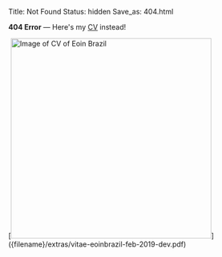 Title: Not Found
Status: hidden
Save_as: 404.html

<strong>404 Error</strong> &#8212; Here's my [CV]({filename}/extras/vitae-eoinbrazil-feb-2019-dev.pdf) instead!
<p>[<img alt="Image of CV of Eoin Brazil" src="{filename}/extras/vitae-eoinbrazil-feb-2019-dev.png" width="400" />]({filename}/extras/vitae-eoinbrazil-feb-2019-dev.pdf)</p>
